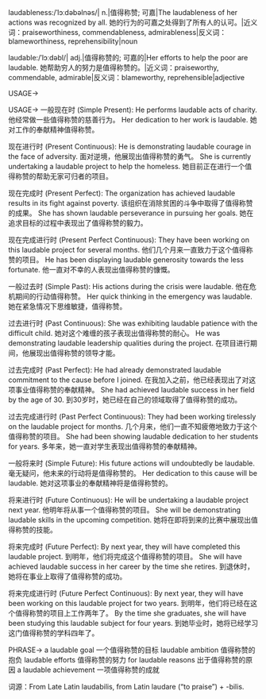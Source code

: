 laudableness:/ˈlɔːdəbəlnəs/| n.|值得称赞;  可嘉|The laudableness of her actions was recognized by all. 她的行为的可嘉之处得到了所有人的认可。|近义词：praiseworthiness, commendableness, admirableness|反义词：blameworthiness, reprehensibility|noun

laudable:/ˈlɔːdəbl/| adj.|值得称赞的;  可嘉的|Her efforts to help the poor are laudable. 她帮助穷人的努力是值得称赞的。|近义词：praiseworthy, commendable, admirable|反义词：blameworthy, reprehensible|adjective

USAGE->

USAGE->
一般现在时 (Simple Present):
He performs laudable acts of charity.  他经常做一些值得称赞的慈善行为。
Her dedication to her work is laudable. 她对工作的奉献精神值得称赞。


现在进行时 (Present Continuous):
He is demonstrating laudable courage in the face of adversity.  面对逆境，他展现出值得称赞的勇气。
She is currently undertaking a laudable project to help the homeless. 她目前正在进行一个值得称赞的帮助无家可归者的项目。


现在完成时 (Present Perfect):
The organization has achieved laudable results in its fight against poverty.  该组织在消除贫困的斗争中取得了值得称赞的成果。
She has shown laudable perseverance in pursuing her goals.  她在追求目标的过程中表现出了值得称赞的毅力。


现在完成进行时 (Present Perfect Continuous):
They have been working on this laudable project for several months.  他们几个月来一直致力于这个值得称赞的项目。
He has been displaying laudable generosity towards the less fortunate. 他一直对不幸的人表现出值得称赞的慷慨。


一般过去时 (Simple Past):
His actions during the crisis were laudable.  他在危机期间的行动值得称赞。
Her quick thinking in the emergency was laudable.  她在紧急情况下思维敏捷，值得称赞。


过去进行时 (Past Continuous):
She was exhibiting laudable patience with the difficult child. 她对这个难缠的孩子表现出值得称赞的耐心。
He was demonstrating laudable leadership qualities during the project. 在项目进行期间，他展现出值得称赞的领导才能。


过去完成时 (Past Perfect):
He had already demonstrated laudable commitment to the cause before I joined. 在我加入之前，他已经表现出了对这项事业值得称赞的奉献精神。
She had achieved laudable success in her field by the age of 30. 到30岁时，她已经在自己的领域取得了值得称赞的成功。


过去完成进行时 (Past Perfect Continuous):
They had been working tirelessly on the laudable project for months. 几个月来，他们一直不知疲倦地致力于这个值得称赞的项目。
She had been showing laudable dedication to her students for years. 多年来，她一直对学生表现出值得称赞的奉献精神。


一般将来时 (Simple Future):
His future actions will undoubtedly be laudable. 毫无疑问，他未来的行动将是值得称赞的。
Her dedication to this cause will be laudable. 她对这项事业的奉献精神将是值得称赞的。


将来进行时 (Future Continuous):
He will be undertaking a laudable project next year.  他明年将从事一个值得称赞的项目。
She will be demonstrating laudable skills in the upcoming competition. 她将在即将到来的比赛中展现出值得称赞的技能。


将来完成时 (Future Perfect):
By next year, they will have completed this laudable project. 到明年，他们将完成这个值得称赞的项目。
She will have achieved laudable success in her career by the time she retires. 到退休时，她将在事业上取得了值得称赞的成功。


将来完成进行时 (Future Perfect Continuous):
By next year, they will have been working on this laudable project for two years.  到明年，他们将已经在这个值得称赞的项目上工作两年了。
By the time she graduates, she will have been studying this laudable subject for four years. 到她毕业时，她将已经学习这门值得称赞的学科四年了。



PHRASE->
a laudable goal  一个值得称赞的目标
laudable ambition 值得称赞的抱负
laudable efforts  值得称赞的努力
for laudable reasons 出于值得称赞的原因
a laudable achievement  一项值得称赞的成就

词源：From Late Latin laudabilis, from Latin laudare (“to praise”) + -bilis.

